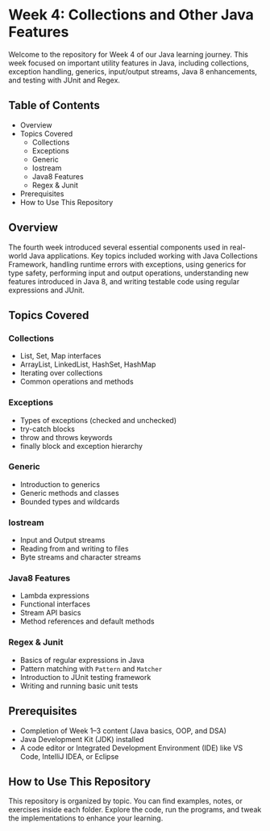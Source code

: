 # Week 4: Collections and Other Java Features

Welcome to the repository for Week 4 of our Java learning journey. This week focused on 
important utility features in Java, including collections, exception handling, generics, input/output streams, Java 8 enhancements, and testing with JUnit and Regex.

## Table of Contents
- Overview
- Topics Covered
  - Collections
  - Exceptions
  - Generic
  - Iostream
  - Java8 Features
  - Regex & Junit
- Prerequisites
- How to Use This Repository

## Overview

The fourth week introduced several essential components used in real-world Java applications. Key topics included working with Java Collections Framework, handling runtime errors with exceptions, using generics for type safety, performing input and output operations, understanding new features introduced in Java 8, and writing testable code using regular expressions and JUnit.

## Topics Covered

### Collections
- List, Set, Map interfaces
- ArrayList, LinkedList, HashSet, HashMap
- Iterating over collections
- Common operations and methods

### Exceptions
- Types of exceptions (checked and unchecked)
- try-catch blocks
- throw and throws keywords
- finally block and exception hierarchy

### Generic
- Introduction to generics
- Generic methods and classes
- Bounded types and wildcards

### Iostream
- Input and Output streams
- Reading from and writing to files
- Byte streams and character streams

### Java8 Features
- Lambda expressions
- Functional interfaces
- Stream API basics
- Method references and default methods

### Regex & Junit
- Basics of regular expressions in Java
- Pattern matching with `Pattern` and `Matcher`
- Introduction to JUnit testing framework
- Writing and running basic unit tests

## Prerequisites
- Completion of Week 1–3 content (Java basics, OOP, and DSA)
- Java Development Kit (JDK) installed
- A code editor or Integrated Development Environment (IDE) like VS Code, IntelliJ IDEA, or Eclipse

## How to Use This Repository

This repository is organized by topic. You can find examples, notes, or exercises inside each folder. Explore the code, run the programs, and tweak the implementations to enhance your learning.
